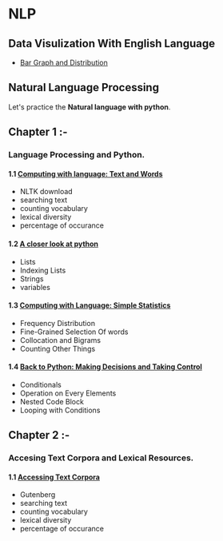 # NLP
## Data Visulization With English Language
* [Bar Graph and Distribution](WomanClothingData/DataVisualization/ExploratoryDataAnalysis.md "Easy Data Visualization")
## Natural Language Processing

Let's practice the **Natural language with python**.

## Chapter 1 :-  
### Language Processing and Python.
#### 1.1 [Computing with language: Text and Words](chapter_1/1.1/NLP_chapter_1.ipynb "Language Processing and Python 1.1")
* NLTK download
* searching text
* counting vocabulary
* lexical diversity
* percentage of occurance

#### 1.2 [A closer look at python](chapter_1/1.2/NLP_chapter_1.ipynb "Language Processing and Python 1.2")
* Lists
* Indexing Lists
* Strings
* variables

#### 1.3 [Computing with Language: Simple Statistics](chapter_1/1.3/NLP_chapter_1.ipynb "Language Processing and Python 1.3")
 * Frequency Distribution
 * Fine-Grained Selection Of words
 * Collocation and Bigrams
 * Counting Other Things
 #### 1.4 [Back to Python: Making Decisions and Taking Control](chapter_1/1.4/NLP_chapter_1.ipynb "Language Processing and Python 1.4")
 * Conditionals
 * Operation on Every Elements
 * Nested Code Block
 * Looping with Conditions
 
## Chapter 2 :-
### Accesing Text Corpora and Lexical Resources.

#### 1.1 [Accessing Text Corpora](chapter_2/2.1/NLP_chapter_2.ipynb "Language Processing and Python 2.1")
* Gutenberg
* searching text
* counting vocabulary
* lexical diversity
* percentage of occurance








